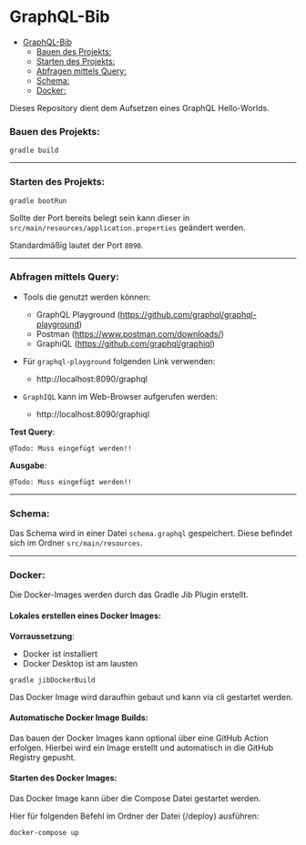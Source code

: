 # GraphQL-Bib

- [GraphQL-Bib](#graphql-bib)
    - [Bauen des Projekts:](#bauen-des-projekts)
    - [Starten des Projekts:](#starten-des-projekts)
    - [Abfragen mittels Query:](#abfragen-mittels-query)
    - [Schema:](#schema)
    - [Docker:](#docker)

Dieses Repository dient dem Aufsetzen eines GraphQL Hello-Worlds.

### Bauen des Projekts:
```
gradle build
```

---

### Starten des Projekts:
```
gradle bootRun
```
Sollte der Port bereits belegt sein kann dieser in `src/main/resources/application.properties` geändert werden.

Standardmäßig lautet der Port `8090`.

---

### Abfragen mittels Query:
+ Tools die genutzt werden können:
  + GraphQL Playground (https://github.com/graphql/graphql-playground)
  + Postman (https://www.postman.com/downloads/)
  + GraphiQL (https://github.com/graphql/graphiql)
  

+ Für `graphql-playground` folgenden Link verwenden:

  + http://localhost:8090/graphql

+ `GraphIQL` kann im Web-Browser aufgerufen werden:

  + http://localhost:8090/graphiql

**Test Query**:
```
@Todo: Muss eingefügt werden!!
```

**Ausgabe**: 
```
@Todo: Muss eingefügt werden!!
````

---

### Schema:

Das Schema wird in einer Datei `schema.graphql` gespeichert.
Diese befindet sich im Ordner `src/main/resources`.

---

### Docker:

Die Docker-Images werden durch das Gradle Jib Plugin erstellt.

#### Lokales erstellen eines Docker Images:

**Vorraussetzung**:
+ Docker ist installiert
+ Docker Desktop ist am lausten

```
gradle jibDockerBuild
```

Das Docker Image wird daraufhin gebaut und kann via 
cli gestartet werden.

#### Automatische Docker Image Builds:

Das bauen der Docker Images kann optional über eine 
GitHub Action erfolgen. 
Hierbei wird ein Image erstellt und automatisch in die 
GitHub Registry gepusht.

#### Starten des Docker Images:

Das Docker Image kann über die Compose Datei gestartet werden.

Hier für folgenden Befehl im Ordner der Datei (/deploy) ausführen:

```
docker-compose up
```
